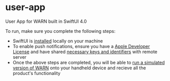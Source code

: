 # user-app
User App for WARN built in SwiftUI 4.0

To run, make sure you complete the following steps: 

* SwiftUI is [installed](https://developer.apple.com/xcode/swiftui/) locally on your machine
* To enable push notifications, ensure you have a [Apple Developer License](https://developer.apple.com/programs/) and have shared [necessary keys and identifiers](https://developer.apple.com/documentation/usernotifications/setting_up_a_remote_notification_server) with remote server
* Once the above steps are completed, you will be able to [run a simulated version of WARN](https://developer.apple.com/documentation/xcode/running-your-app-in-simulator-or-on-a-device) onto your handheld device and recieve all the product's functionality


